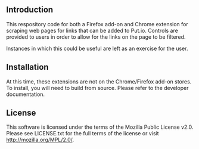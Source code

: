 Introduction
------------

This respository code for both a Firefox add-on and Chrome extension
for scraping web pages for links that can be added to Put.io.
Controls are provided to users in order to allow for the links on
the page to be filtered.

Instances in which this could be useful are left as an exercise for
the user.

Installation
------------

At this time, these extensions are not on the Chrome/Firefox add-on
stores.  To install, you will need to build from source.  Please refer
to the developer documentation.

License
-------

This software is licensed under the terms of the Mozilla Public
License v2.0.  Please see LICENSE.txt for the full terms of
the license or visit http://mozilla.org/MPL/2.0/.

